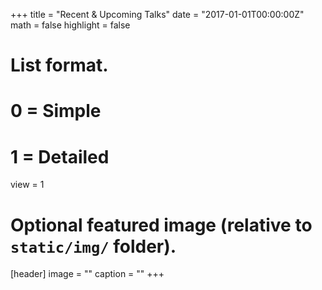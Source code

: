 +++
title = "Recent & Upcoming Talks"
date = "2017-01-01T00:00:00Z"
math = false
highlight = false

# List format.
#   0 = Simple
#   1 = Detailed
view = 1

# Optional featured image (relative to `static/img/` folder).
[header]
image = ""
caption = ""
+++
